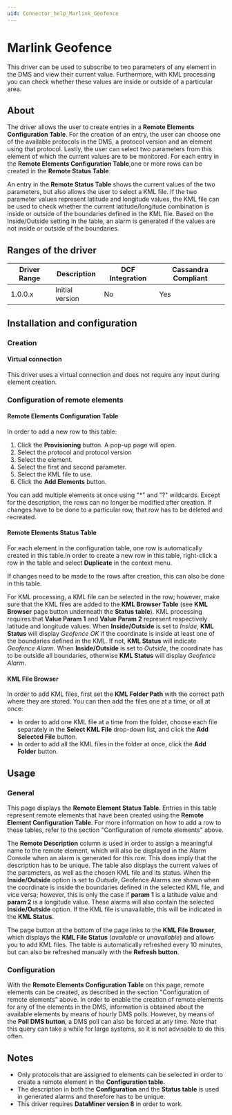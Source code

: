 ```yaml
---
uid: Connector_help_Marlink_Geofence
---
```


# Marlink Geofence

This driver can be used to subscribe to two parameters of any element in the DMS and view their current value. Furthermore, with KML processing you can check whether these values are inside or outside of a particular area.

## About

The driver allows the user to create entries in a **Remote Elements Configuration Table**. For the creation of an entry, the user can choose one of the available protocols in the DMS, a protocol version and an element using that protocol. Lastly, the user can select two parameters from this element of which the current values are to be monitored. For each entry in the **Remote Elements Configuration Table**,one or more rows can be created in the **Remote Status Table**.

An entry in the **Remote Status Table** shows the current values of the two parameters, but also allows the user to select a KML file. If the two parameter values represent latitude and longitude values, the KML file can be used to check whether the current latitude/longitude combination is inside or outside of the boundaries defined in the KML file. Based on the Inside/Outside setting in the table, an alarm is generated if the values are not inside or outside of the boundaries.

## Ranges of the driver

| **Driver Range** | **Description** | **DCF Integration** | **Cassandra Compliant** |
|------------------|-----------------|---------------------|-------------------------|
| 1.0.0.x          | Initial version | No                  | Yes                     |

## Installation and configuration

### Creation

#### Virtual connection

This driver uses a virtual connection and does not require any input during element creation.

### Configuration of remote elements

#### Remote Elements Configuration Table

In order to add a new row to this table:

1.  Click the **Provisioning** button. A pop-up page will open.
2.  Select the protocol and protocol version
3.  Select the element.
4.  Select the first and second parameter.
5.  Select the KML file to use.
6.  Click the **Add Elements** button.

You can add multiple elements at once using "\*" and "?" wildcards. Except for the description, the rows can no longer be modified after creation. If changes have to be done to a particular row, that row has to be deleted and recreated.

#### Remote Elements Status Table

For each element in the configuration table, one row is automatically created in this table.In order to create a new row in this table, right-click a row in the table and select **Duplicate** in the context menu.

If changes need to be made to the rows after creation, this can also be done in this table.

For KML processing, a KML file can be selected in the row; however, make sure that the KML files are added to the **KML Browser Table** (see **KML Browser** page button underneath the **Status table**). KML processing requires that **Value Param 1** and **Value Param 2** represent respectively latitude and longitude values. When **Inside/Outside** is set to *Inside*, **KML Status** will display *Geofence OK* if the coordinate is inside at least one of the boundaries defined in the KML. If not, **KML Status** will indicate *Geofence Alarm*. When **Inside/Outside** is set to *Outside*, the coordinate has to be outside all boundaries, otherwise **KML Status** will display *Geofence Alarm*.

#### KML File Browser

In order to add KML files, first set the **KML Folder Path** with the correct path where they are stored. You can then add the files one at a time, or all at once:

- In order to add one KML file at a time from the folder, choose each file separately in the **Select KML File** drop-down list, and click the **Add Selected File** button.
- In order to add all the KML files in the folder at once, click the **Add Folder** button.

## Usage

### General

This page displays the **Remote Element Status Table**. Entries in this table represent remote elements that have been created using the **Remote Element Configuration Table**. For more information on how to add a row to these tables, refer to the section "Configuration of remote elements" above.

The **Remote Description** column is used in order to assign a meaningful name to the remote element, which will also be displayed in the Alarm Console when an alarm is generated for this row. This does imply that the description has to be unique. The table also displays the current values of the parameters, as well as the chosen KML file and its status. When the **Inside/Outside** option is set to *Outside*, Geofence Alarms are shown when the coordinate is inside the boundaries defined in the selected KML file, and vice versa; however, this is only the case if **param 1** is a latitude value and **param 2** is a longitude value. These alarms will also contain the selected **Inside/Outside** option. If the KML file is unavailable, this will be indicated in the **KML Status**.

The page button at the bottom of the page links to the **KML File Browser**, which displays the **KML File Status** (*available* or *unavailable*) and allows you to add KML files. The table is automatically refreshed every 10 minutes, but can also be refreshed manually with the **Refresh button**.

### Configuration

With the **Remote Elements Configuration Table** on this page, remote elements can be created, as described in the section "Configuration of remote elements" above. In order to enable the creation of remote elements for any of the elements in the DMS, information is obtained about the available elements by means of hourly DMS polls. However, by means of the **Poll DMS button**, a DMS poll can also be forced at any time. Note that this query can take a while for large systems, so it is not advisable to do this often.

## Notes

- Only protocols that are assigned to elements can be selected in order to create a remote element in the **Configuration table**.
- The description in both the **Configuration** and the **Status table** is used in generated alarms and therefore has to be unique.
- This driver requires **DataMiner version 8** in order to work.
